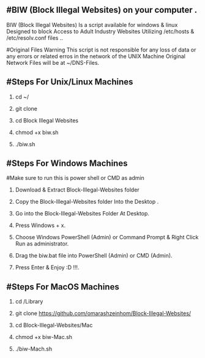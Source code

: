 #BIW (Block Illegal Websites) on your computer .
---------
BIW (Block Illegal Websites) Is a script available for windows & linux 
Designed to block Access to Adult Industry Websites Utilizing /etc/hosts & /etc/resolv.conf files ..

#Original Files Warning 
This script is not responsible for any loss of data or any errors or related erros in the network of the UNIX Machine
Original Network Files will be at ~/DNS-Files.


#Steps For Unix/Linux Machines 
-------------------------------------------------

1. cd ~/ 

2. git clone 

3. cd Block Illegal Websites

3. chmod +x biw.sh

4. ./biw.sh


#Steps For Windows Machines 
-------------------------------------------------
#Make sure to run this is power shell or CMD as admin

1.  Download & Extract Block-Illegal-Websites folder

2.  Copy the Block-Illegal-Websites folder Into the Desktop . 

3.  Go into the Block-Illegal-Websites Folder At Desktop.

4.  Press Windows + x.

5.  Choose Windows PowerShell (Admin) or Command Prompt & Right Click Run as administrator.

6.  Drag the biw.bat file into PowerShell (Admin) or CMD (Admin).

7.  Press Enter & Enjoy :D !!!.


#Steps For MacOS Machines 
-------------------------------------------------

1.  cd /Library

2.  git clone https://github.com/omarashzeinhom/Block-Illegal-Websites/

3.  cd Block-Illegal-Websites/Mac

4.  chmod +x biw-Mac.sh

5.  ./biw-Mach.sh



 
